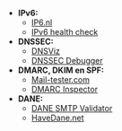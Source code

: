 - **IPv6:**
  - [IP6.nl](https://ip6.nl/)
  - [IPv6 health check](https://www.mythic-beasts.com/ipv6/health-check/)
- **DNSSEC:**
  - [DNSViz](http://dnsviz.net/)
  - [DNSSEC Debugger](https://dnssec-debugger.verisignlabs.com/)
- **DMARC, DKIM en SPF:**
  - [Mail-tester.com](https://www.mail-tester.com/)
  - [DMARC Inspector](https://dmarcian.com/dmarc-inspector/)
- **DANE:**
  - [DANE SMTP Validator](https://dane.sys4.de/)
  - [HaveDane.net](https://havedane.net/)
